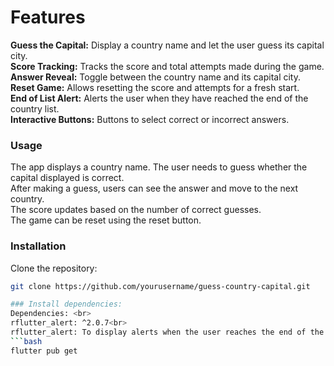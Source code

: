 # Features
**Guess the Capital:** Display a country name and let the user guess its capital city.<br>
**Score Tracking:** Tracks the score and total attempts made during the game.<br>
**Answer Reveal:** Toggle between the country name and its capital city.<br>
**Reset Game:** Allows resetting the score and attempts for a fresh start.<br>
**End of List Alert:** Alerts the user when they have reached the end of the country list.<br>
**Interactive Buttons:** Buttons to select correct or incorrect answers.

### Usage
The app displays a country name. The user needs to guess whether the capital displayed is correct.<br>
After making a guess, users can see the answer and move to the next country.<br>
The score updates based on the number of correct guesses.<br>
The game can be reset using the reset button.

### Installation
Clone the repository:
   ```bash
   git clone https://github.com/yourusername/guess-country-capital.git

### Install dependencies:
Dependencies: <br>
rflutter_alert: ^2.0.7<br>
rflutter_alert: To display alerts when the user reaches the end of the list or performs certain actions.<br>
   ```bash
   flutter pub get
